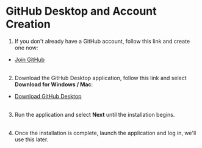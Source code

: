 # GitHub Desktop and Account Creation

1. If you don't already have a GitHub account, follow this link and create one now:

  - [Join GitHub](http://github.com/join)<br /><br />

2. Download the GitHub Desktop application, follow this link and select **Download for Windows / Mac**:

  - [Download GitHub Desktop](https://desktop.github.com/) <br /><br />

3. Run the application and select **Next** until the installation begins.<br /><br />

4. Once the installation is complete, launch the application and log in, we'll use this later.

